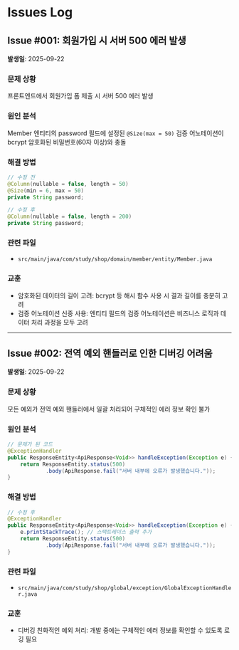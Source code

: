 # Issues Log

## Issue #001: 회원가입 시 서버 500 에러 발생

**발생일**: 2025-09-22

### 문제 상황
프론트엔드에서 회원가입 폼 제출 시 서버 500 에러 발생

### 원인 분석
Member 엔티티의 password 필드에 설정된 `@Size(max = 50)` 검증 어노테이션이 bcrypt 암호화된 비밀번호(60자 이상)와 충돌

### 해결 방법
```java
// 수정 전
@Column(nullable = false, length = 50)
@Size(min = 6, max = 50)
private String password;

// 수정 후
@Column(nullable = false, length = 200)
private String password;
```

### 관련 파일
- `src/main/java/com/study/shop/domain/member/entity/Member.java`

### 교훈
- 암호화된 데이터의 길이 고려: bcrypt 등 해시 함수 사용 시 결과 길이를 충분히 고려
- 검증 어노테이션 신중 사용: 엔티티 필드의 검증 어노테이션은 비즈니스 로직과 데이터 처리 과정을 모두 고려

---

## Issue #002: 전역 예외 핸들러로 인한 디버깅 어려움

**발생일**: 2025-09-22

### 문제 상황
모든 예외가 전역 예외 핸들러에서 일괄 처리되어 구체적인 에러 정보 확인 불가

### 원인 분석
```java
// 문제가 된 코드
@ExceptionHandler
public ResponseEntity<ApiResponse<Void>> handleException(Exception e) {
    return ResponseEntity.status(500)
            .body(ApiResponse.fail("서버 내부에 오류가 발생했습니다."));
}
```

### 해결 방법
```java
// 수정 후
@ExceptionHandler
public ResponseEntity<ApiResponse<Void>> handleException(Exception e) {
    e.printStackTrace(); // 스택트레이스 출력 추가
    return ResponseEntity.status(500)
            .body(ApiResponse.fail("서버 내부에 오류가 발생했습니다."));
}
```

### 관련 파일
- `src/main/java/com/study/shop/global/exception/GlobalExceptionHandler.java`

### 교훈
- 디버깅 친화적인 예외 처리: 개발 중에는 구체적인 에러 정보를 확인할 수 있도록 로깅 필요